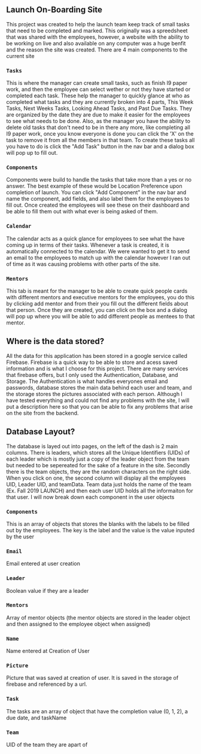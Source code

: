 ## Launch On-Boarding Site

This project was created to help the launch team keep track of small tasks that need to be completed and marked. This originally was a spreedsheet that was shared with the employees, however, a website with the ability to be working on live and also available on any computer was a huge benfit and the reason the site was created. There are 4 main components to the current site 

### `Tasks`

This is where the manager can create small tasks, such as finish I9 paper work, and then the employee can select wether or not they have started or completed each task. These help the manager to quickly glance at who as completed what tasks and they are currently broken into 4 parts, This Week Tasks, Next Weeks Tasks, Looking Ahead Tasks, and Past Due Tasks. They are organized by the date they are due to make it easier for the employees to see what needs to be done. Also, as the manager you have the ability to delete old tasks that don't need to be in there any more, like completing all I9 paper work, once you know everyone is done you can click the 'X' on the task to remove it from all the members in that team. To create these tasks all you have to do is click the "Add Task" button in the nav bar and a dialog box will pop up to fill out.  

### `Components`

Components were build to handle the tasks that take more than a yes or no answer. The best example of these would be Location Preference upon completion of launch. You can click "Add Component" in the nav bar and name the component, add fields, and also label them for the employees to fill out. Once created the employees will see these on their dashboard and be able to fill them out with what ever is being asked of them.  

### `Calendar`

The calendar acts as a quick glance for employees to see what the have coming up in terms of their tasks. Whenever a task is created, it is automatically connected to the calendar. We were wanted to get it to send an email to the employees to match up with the calendar however I ran out of time as it was causing problems with other parts of the site. 

### `Mentors`

This tab is meant for the manager to be able to create quick people cards with different mentors and executive mentors for the employees, you do this by clicking add mentor and from their you fill out the different fields about that person. Once they are created, you can click on the box and a dialog will pop up where you will be able to add different people as mentees to that mentor. 


## Where is the data stored?

All the data for this application has been stored in a google service called Firebase. Firebase is a quick way to be able to store and acess saved information and is what I choose for this project. There are many services that firebase offers, but I only used the Authentication, Database, and Storage. The Authentication is what handles everyones email and passwords, database stores the main data behind each user and team, and the storage stores the pictures associated with each person. Although I have tested everything and could not find any problems with the site, I will put a description here so that you can be able to fix any problems that arise on the site from the backend.

## Database Layout?

The database is layed out into pages, on the left of the dash is 2 main columns. There is leaders, which stores all the Unique Identifiers (UIDs) of each leader which is mostly just a copy of the leader object from the team but needed to be sepereated for the sake of a feature in the site. Secondly there is the team objects, they are the random characters on the right side. When you click on one, the second column will display all the employees UID, Leader UID, and teamData. Team data just holds the name of the team (Ex. Fall 2019 LAUNCH) and then each user UID holds all the informaiton for that user. I will now break down each component in the user objects

### `Components`

This is an array of objects that stores the blanks with the labels to be filled out by the employees. The key is the label and the value is the value inputed by the user 

### `Email`

Email entered at user creation

### `Leader`
 
Boolean value if they are a leader

### `Mentors`

Array of mentor objects (the mentor objects are stored in the leader object and then assigned to the employee object when assigned)

### `Name`

Name entered at Creation of User

### `Picture`

Picture that was saved at creation of user. It is saved in the storage of firebase and referenced by a url.

### `Task`

The tasks are an array of object that have the completion value (0, 1, 2), a due date, and taskName

### `Team`

UID of the team they are apart of
















